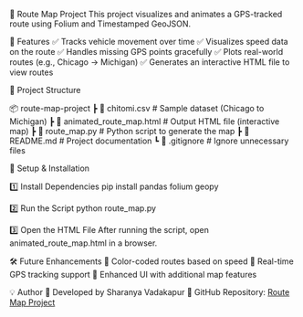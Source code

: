 📌 Route Map Project
This project visualizes and animates a GPS-tracked route using Folium and Timestamped GeoJSON.


📍 Features
✅ Tracks vehicle movement over time
✅ Visualizes speed data on the route
✅ Handles missing GPS points gracefully
✅ Plots real-world routes (e.g., Chicago → Michigan)
✅ Generates an interactive HTML file to view routes


📂 Project Structure

📦 route-map-project
 ┣ 📜 chitomi.csv                # Sample dataset (Chicago to Michigan)
 ┣ 📜 animated_route_map.html    # Output HTML file (interactive map)
 ┣ 📜 route_map.py               # Python script to generate the map
 ┣ 📜 README.md                  # Project documentation
 ┗ 📜 .gitignore                 # Ignore unnecessary files

 
🔧 Setup & Installation

1️⃣ Install Dependencies
pip install pandas folium geopy

2️⃣ Run the Script
python route_map.py

3️⃣ Open the HTML File
After running the script, open animated_route_map.html in a browser.

🛠 Future Enhancements
🚀 Color-coded routes based on speed
🚀 Real-time GPS tracking support
🚀 Enhanced UI with additional map features

💡 Author
📌 Developed by Sharanya Vadakapur
🔗 GitHub Repository: [Route Map Project](https://github.com/S0307-shar/route-map-project)

